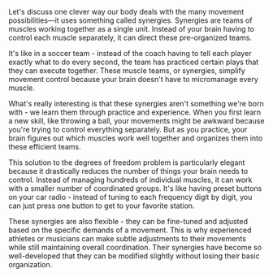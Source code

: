 Let's discuss one clever way our body deals with the many movement possibilities—it uses something called synergies. Synergies are teams of muscles working together as a single unit. Instead of your brain having to control each muscle separately, it can direct these pre-organized teams.

It's like in a soccer team - instead of the coach having to tell each player exactly what to do every second, the team has practiced certain plays that they can execute together. These muscle teams, or synergies, simplify movement control because your brain doesn't have to micromanage every muscle.

What's really interesting is that these synergies aren't something we're born with - we learn them through practice and experience. When you first learn a new skill, like throwing a ball, your movements might be awkward because you're trying to control everything separately. But as you practice, your brain figures out which muscles work well together and organizes them into these efficient teams.

This solution to the degrees of freedom problem is particularly elegant because it drastically reduces the number of things your brain needs to control. Instead of managing hundreds of individual muscles, it can work with a smaller number of coordinated groups. It's like having preset buttons on your car radio - instead of tuning to each frequency digit by digit, you can just press one button to get to your favorite station.

These synergies are also flexible - they can be fine-tuned and adjusted based on the specific demands of a movement. This is why experienced athletes or musicians can make subtle adjustments to their movements while still maintaining overall coordination. Their synergies have become so well-developed that they can be modified slightly without losing their basic organization.